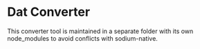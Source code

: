 # Dat Converter

This converter tool is maintained in a separate folder with its own node_modules to avoid conflicts with sodium-native.
